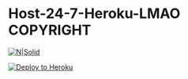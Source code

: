 # Host-24-7-Heroku-LMAO COPYRIGHT
[![N|Solid](https://nodei.co/npm/discord.js.png?downloads=true&stars=true)](https://www.npmjs.org/package/discord.js)

[![Deploy to Heroku](https://www.herokucdn.com/deploy/button.png)](https://heroku.com/deploy)
